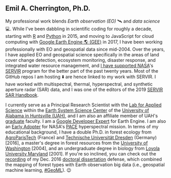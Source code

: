 ## Emil A. Cherrington, Ph.D.

<!-- Here are some ideas to get you started:
- 🔭 I’m currently working on ...
- 🌱 I’m currently learning ...
- 👯 I’m looking to collaborate on ...
- 🤔 I’m looking for help with ...
- 💬 Ask me about ...
- 📫 How to reach me: ...
- 😄 Pronouns: ...
- ⚡ Fun fact: ... -->

My professional work blends *Earth observation (EO)* 🛰️ and *data science* 💻. While I've been dabbling in scientific coding for roughly a decade, starting with [R](https://cran.r-project.org/) and [Python](https://www.python.org/) in 2015, and moving to JavaScript for cloud computing with [Google Earth Engine 🌎 (GEE)](https://code.earthengine.google.com/) in 2017, I have been working professionally with EO and geospatial data since mid-2004. Over the years, I have applied EO and geospatial science specifically in the areas of land cover change detection, ecosystem monitoring, disaster response, and integrated water resource management, and [I have supported NASA](https://www.nasa.gov/image-article/scientist-emil-cherrington/)'s [SERVIR](https://science.nasa.gov/category/missions/servir/) program for the better part of the past twenty years. Most of the GitHub repos I am hosting ⬇️ are hence linked to my work with SERVIR. I have worked with multispectral, thermal, hyperspectral, and synthetic aperture radar (SAR) data, and I was one of the editors of the 2019 [SERVIR SAR Handbook](https://www.earthdata.nasa.gov/learn/earth-observation-data-basics/sar-handbook).

I currently serve as a Principal Research Scientist with the [Lab for Applied Science](https://www.uah.edu/essc/laboratory-for-applied-science) within the [Earth System Science Center](https://www.uah.edu/essc) of the [University of Alabama in Huntsville (UAH)](https://www.uah.edu), and I am also an affiliate member of UAH's [graduate](https://www.uah.edu/graduate/programs) faculty. I am a [Google Developer Expert](https://developers.google.com/profile/u/bzgeo) for Earth Engine. I am also an [Early Adopter](https://pace.oceansciences.org/people_ea.htm?id=127) for NASA's [PACE](https://pace.oceansciences.org/) hyperspectral mission. In terms of my educational background, I have a double Ph.D. in forest ecology from [AgroParisTech](https://www.agroparistech.fr/en) (France) and [Technische Universität Dresden](https://tu-dresden.de/?set_language=en) (Germany) [2016], a master's degree in forest resources from the [University of Washington](https://www.washington.edu/) [2004], and an undergraduate degree in biology from [Loyola University Maryland](https://www.loyola.edu/) [2001]. If you're so inclined, you can check out the [recording](https://www.youtube.com/watch?v=ZHlMsHHXU74) of my Dec. 2016 [doctoral dissertation](https://theses.hal.science/tel-01486533/) defense, which combined the mapping of forest types with Earth observation big data (i.e., geospatial machine learning, [#GeoML](https://bit.ly/geoml)). 😉
